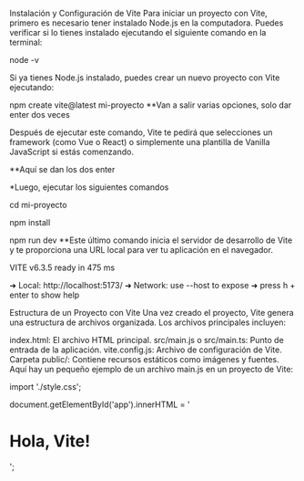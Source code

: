Instalación y Configuración de Vite
Para iniciar un proyecto con Vite, primero es necesario tener instalado Node.js en la computadora. Puedes verificar si lo tienes instalado ejecutando el siguiente comando en la terminal:

node -v


Si ya tienes Node.js instalado, puedes crear un nuevo proyecto con Vite ejecutando:

npm create vite@latest mi-proyecto **Van a salir varias opciones, solo dar enter dos veces

Después de ejecutar este comando, Vite te pedirá que selecciones un framework (como Vue o React) o simplemente una plantilla de Vanilla JavaScript si estás comenzando.

**Aquí se dan los dos enter

*Luego, ejecutar los siguientes comandos

cd mi-proyecto

npm install

npm run dev **Este último comando inicia el servidor de desarrollo de Vite y te proporciona una URL local para ver tu aplicación en el navegador.


  VITE v6.3.5  ready in 475 ms

  ➜  Local:   http://localhost:5173/
  ➜  Network: use --host to expose
  ➜  press h + enter to show help

Estructura de un Proyecto con Vite
Una vez creado el proyecto, Vite genera una estructura de archivos organizada. Los archivos principales incluyen:

index.html: El archivo HTML principal.
src/main.js o src/main.ts: Punto de entrada de la aplicación.
vite.config.js: Archivo de configuración de Vite.
Carpeta public/: Contiene recursos estáticos como imágenes y fuentes.
Aquí hay un pequeño ejemplo de un archivo main.js en un proyecto de Vite:

import './style.css';

document.getElementById('app').innerHTML = '<h1>Hola, Vite!</h1>';